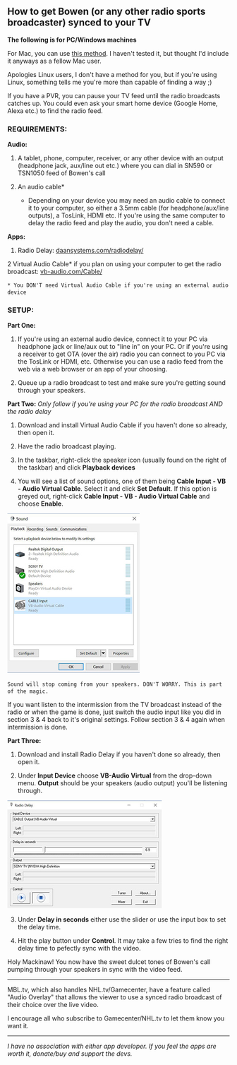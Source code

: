 ## How to get Bowen (or any other radio sports broadcaster) synced to your TV

**The following is for PC/Windows machines**

For Mac, you can use <a href="http://www.silentway.com/forum/how-sync-radio-tv-simulcast-simple-free-method" target="new">this method</a>. I haven't tested it, but thought I'd include it anyways as a fellow Mac user. 

Apologies Linux users, I don't have a method for you, but if you're using Linux, something tells me you're more than capable of finding a way ;)

If you have a PVR, you can pause your TV feed until the radio broadcasts catches up. You could even ask your smart home device (Google Home, Alexa etc.) to find the radio feed.


### REQUIREMENTS:

**Audio:**

1) A tablet, phone, computer, receiver, or any other device with an output (headphone jack, aux/line out etc.) where you can dial in SN590 or TSN1050 feed of Bowen's call

2) An audio cable*

	* Depending on your device you may need an audio cable to connect it to your computer, so either a 3.5mm cable (for headphone/aux/line outputs), a TosLink, HDMI etc. If you're using the same computer to delay the radio feed and play the audio, you don't need a cable.

**Apps:**

1) Radio Delay: <a href="http://www.daansystems.com/radiodelay/" target="new">daansystems.com/radiodelay/</a>

2 Virtual Audio Cable* if you plan on using your computer to get the radio broadcast: <a href="https://www.vb-audio.com/Cable/" target="new">vb-audio.com/Cable/</a>

	* You DON'T need Virtual Audio Cable if you're using an external audio device 

### SETUP:


**Part One:**

1) If you're using an external audio device, connect it to your PC via headphone jack or line/aux out to "line in" on your PC. Or if you're using a receiver to get OTA (over the air) radio you can connect to you PC via the TosLink or HDMI, etc. Otherwise you can use a radio feed from the web via a web browser or an app of your choosing.

2) Queue up a radio broadcast to test and make sure you're getting sound through your speakers.



**Part Two:** *Only follow if you're using your PC for the radio broadcast AND the radio delay*

1) Download and install Virtual Audio Cable if you haven't done so already, then open it. 

2) Have the radio broadcast playing.

3) In the taskbar, right-click the speaker icon (usually found on the right of the taskbar) and click **Playback devices**

4) You will see a list of sound options, one of them being **Cable Input - VB - Audio Virtual Cable**. Select it and click **Set Default**. If this option is greyed out, right-click **Cable Input - VB - Audio Virtual Cable** and choose **Enable**.

<img src="https://raw.githubusercontent.com/timetoleafs/radiodelay4bowen/master/images/sound.jpg">
	
	Sound will stop coming from your speakers. DON'T WORRY. This is part of the magic.

If you want listen to the intermission from the TV broadcast instead of the radio or when the game is done, just switch the audio input like you did in section 3 & 4 back to it's original settings. Follow section 3 & 4 again when intermission is done. 


**Part Three:**

1) Download and install Radio Delay if you haven't done so already, then open it.

2) Under **Input Device** choose **VB-Audio Virtual** from the drop-down menu. **Output** should be your speakers (audio output) you'll be listening through.

<img src="https://raw.githubusercontent.com/timetoleafs/radiodelay4bowen/master/images/radiodelay.jpg">

3) Under **Delay in seconds** either use the slider or use the input box to set the delay time.

4) Hit the play button under **Control**. It may take a few tries to find the right delay time to pefectly sync with the video.

Holy Mackinaw! You now have the sweet dulcet tones of Bowen's call pumping through your speakers in sync with the video feed.

________________________________________

MBL.tv, which also handles NHL.tv/Gamecenter, have a feature called "Audio Overlay" that allows the viewer to use a synced radio broadcast of their choice over the live video.

I encourage all who subscribe to Gamecenter/NHL.tv to let them know you want it.

________________________________________

_I have no association with either app developer. If you feel the apps are worth it, donate/buy and support the devs._ 

